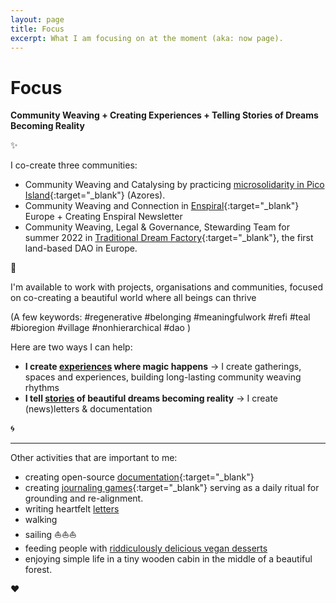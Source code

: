 ```yaml
---
layout: page
title: Focus
excerpt: What I am focusing on at the moment (aka: now page).
---
```

# Focus
**Community Weaving + Creating Experiences + Telling Stories of Dreams Becoming Reality**

✨

I co-create three communities:

- Community Weaving and Catalysing by practicing [microsolidarity in Pico Island](https://pico.microsolidarity.cc){:target="_blank"} (Azores).
- Community Weaving and Connection in [Enspiral](https://enspiral.com){:target="_blank"} Europe + Creating Enspiral Newsletter
- Community Weaving, Legal & Governance, Stewarding Team for summer 2022 in [Traditional Dream Factory](https://traditionaldreamfactory.com){:target="_blank"}, the first land-based DAO in Europe.

🌳

I'm available to work with projects, organisations and communities, focused on co-creating a beautiful world where all beings can thrive 

(A few keywords: #regenerative #belonging #meaningfulwork #refi #teal #bioregion #village #nonhierarchical #dao )

Here are two ways I can help:

- **I create [experiences](/experiences) where magic happens** -> I create gatherings, spaces and experiences, building long-lasting community weaving rhythms
- **I tell [stories](/storytelling-documentation) of beautiful dreams becoming reality** -> I create (news)letters & documentation

🌀

<p></p>
<hr>
<p></p>

Other activities that are important to me:

- creating open-source [documentation](/tag/documentation/){:target="_blank"}
- creating [journaling games](https://journalsmarter.com){:target="_blank"} serving as a daily ritual for grounding and re-alignment. 
- writing heartfelt [letters](letters.md)
- walking
- sailing ⛵️⛵️⛵️
- feeding people with [riddiculously delicious vegan desserts](/tag/nomz)
- enjoying simple life in a tiny wooden cabin in the middle of a beautiful forest.

♥